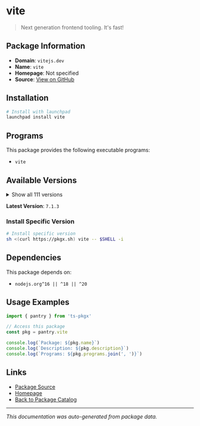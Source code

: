 # vite

> Next generation frontend tooling. It's fast!

## Package Information

- **Domain**: `vitejs.dev`
- **Name**: `vite`
- **Homepage**: Not specified
- **Source**: [View on GitHub](https://github.com/pkgxdev/pantry/tree/main/projects/vitejs.dev/package.yml)

## Installation

```bash
# Install with launchpad
launchpad install vite
```

## Programs

This package provides the following executable programs:

- `vite`

## Available Versions

<details>
<summary>Show all 111 versions</summary>

- `7.1.3`, `7.1.2`, `7.1.1`, `7.1.0`, `7.0.6`
- `7.0.5`, `7.0.4`, `7.0.3`, `7.0.2`, `7.0.1`
- `7.0.0`, `6.3.5`, `6.3.3`, `6.3.2`, `6.3.1`
- `6.3.0`, `6.2.5`, `6.2.4`, `6.2.2`, `6.2.1`
- `6.2.0`, `6.1.3`, `6.1.1`, `6.1.0`, `6.0.14`
- `6.0.13`, `6.0.11`, `6.0.10`, `6.0.9`, `6.0.8`
- `6.0.7`, `6.0.6`, `6.0.5`, `6.0.4`, `6.0.3`
- `6.0.2`, `6.0.1`, `6.0.0`, `5.4.17`, `5.4.16`
- `5.4.14`, `5.4.13`, `5.4.12`, `5.4.11`, `5.4.10`
- `5.4.9`, `5.4.8`, `5.4.7`, `5.4.6`, `5.4.5`
- `5.4.4`, `5.4.3`, `5.4.2`, `5.4.1`, `5.4.0`
- `5.3.6`, `5.3.5`, `5.3.4`, `5.3.3`, `5.3.2`
- `5.3.1`, `5.3.0`, `5.2.14`, `5.2.13`, `5.2.12`
- `5.2.11`, `5.2.10`, `5.2.9`, `5.2.8`, `5.2.7`
- `5.2.6`, `5.2.5`, `5.2.4`, `5.2.3`, `5.2.2`
- `5.2.1`, `5.2.0`, `5.1.8`, `5.1.7`, `5.1.6`
- `5.1.5`, `5.1.4`, `5.1.3`, `5.1.2`, `5.1.1`
- `5.1.0`, `5.0.11`, `5.0.10`, `5.0.9`, `5.0.8`
- `5.0.7`, `5.0.6`, `5.0.5`, `5.0.4`, `5.0.3`
- `5.0.2`, `5.0.1`, `5.0.0`, `4.5.12`, `4.5.11`
- `4.5.9`, `4.5.8`, `4.5.7`, `4.5.6`, `4.5.5`
- `4.5.1`, `4.5.0`, `4.4.12`, `3.2.11`, `3.2.10`
- `2.9.18`

</details>

**Latest Version**: `7.1.3`

### Install Specific Version

```bash
# Install specific version
sh <(curl https://pkgx.sh) vite -- $SHELL -i
```

## Dependencies

This package depends on:

- `nodejs.org^16 || ^18 || ^20`

## Usage Examples

```typescript
import { pantry } from 'ts-pkgx'

// Access this package
const pkg = pantry.vite

console.log(`Package: ${pkg.name}`)
console.log(`Description: ${pkg.description}`)
console.log(`Programs: ${pkg.programs.join(', ')}`)
```

## Links

- [Package Source](https://github.com/pkgxdev/pantry/tree/main/projects/vitejs.dev/package.yml)
- [Homepage](#)
- [Back to Package Catalog](../../package-catalog.md)

---

*This documentation was auto-generated from package data.*
